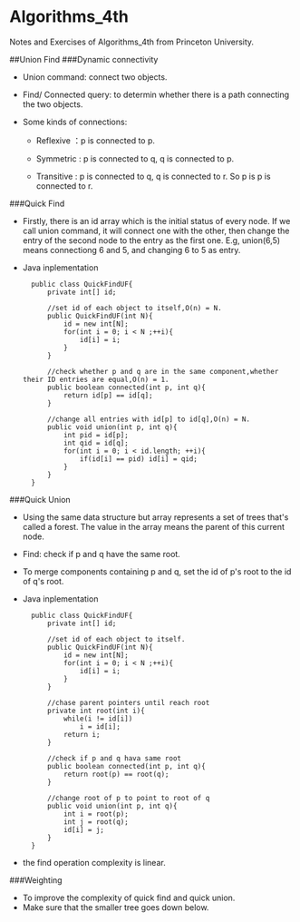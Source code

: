 # Algorithms_4th
Notes and Exercises of Algorithms_4th from Princeton University.

##Union Find
###Dynamic connectivity

- Union command: connect two objects.
- Find/ Connected query: to determin whether there is a path connecting the two objects.
- Some kinds of connections:

    - Reflexive ：p is connected to p.

    - Symmetric : p is connected to q, q is connected to p.
    
    - Transitive : p is connected to q, q is connected to r. So p is p is connected to r.

###Quick Find

- Firstly, there is an id array which is the initial status of every node. If we call union command, it will connect one with the other, then change the entry of the second node to the entry as the first one.
E.g, union(6,5) means connectiong 6 and 5, and changing 6 to 5 as entry.

- Java inplementation
   
		public class QuickFindUF{
			private int[] id;
			
			//set id of each object to itself,O(n) = N.
			public QuickFindUF(int N){
				id = new int[N];
				for(int i = 0; i < N ;++i){
					id[i] = i;
				}
			}
			
			//check whether p and q are in the same component,whether their ID entries are equal,O(n) = 1.
			public boolean connected(int p, int q){
				return id[p] == id[q];
			}
			
			//change all entries with id[p] to id[q],O(n) = N.
			public void union(int p, int q){
				int pid = id[p];
				int qid = id[q];
				for(int i = 0; i < id.length; ++i){
					if(id[i] == pid) id[i] = qid;
				}
			}
		}
		
###Quick Union
- Using the same data structure but array represents a set of trees that's called a forest. The value in the array means the parent of this current node.
- Find: check if p and q have the same root.
- To merge components containing p and q, set the id of p's root to the id of q's root.
- Java inplementation
   
		public class QuickFindUF{
			private int[] id;
			
			//set id of each object to itself.
			public QuickFindUF(int N){
				id = new int[N];
				for(int i = 0; i < N ;++i){
					id[i] = i;
				}
			}
			
			//chase parent pointers until reach root
			private int root(int i){
				while(i != id[i])
					i = id[i];
				return i;
			}
			
			//check if p and q hava same root
			public boolean connected(int p, int q){
				return root(p) == root(q);
			}
			
			//change root of p to point to root of q
			public void union(int p, int q){
				int i = root(p);
				int j = root(q);
				id[i] = j;
			}
		}
- the find operation complexity is linear.

###Weighting
- To improve the complexity of quick find and quick union.
- Make sure that the smaller tree goes down below.
